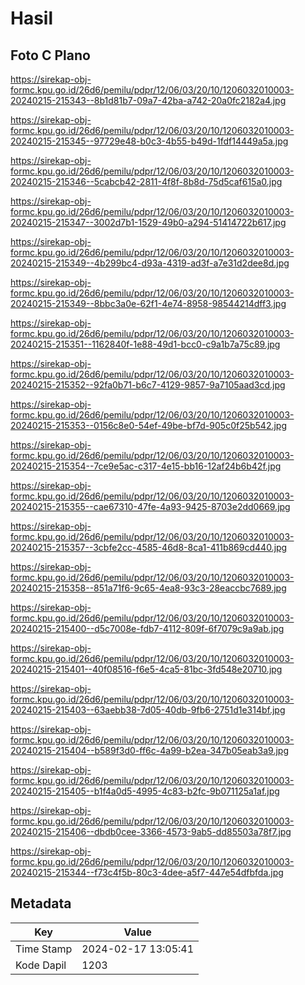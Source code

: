 # Hasil

## Foto C Plano

https://sirekap-obj-formc.kpu.go.id/26d6/pemilu/pdpr/12/06/03/20/10/1206032010003-20240215-215343--8b1d81b7-09a7-42ba-a742-20a0fc2182a4.jpg

https://sirekap-obj-formc.kpu.go.id/26d6/pemilu/pdpr/12/06/03/20/10/1206032010003-20240215-215345--97729e48-b0c3-4b55-b49d-1fdf14449a5a.jpg

https://sirekap-obj-formc.kpu.go.id/26d6/pemilu/pdpr/12/06/03/20/10/1206032010003-20240215-215346--5cabcb42-2811-4f8f-8b8d-75d5caf615a0.jpg

https://sirekap-obj-formc.kpu.go.id/26d6/pemilu/pdpr/12/06/03/20/10/1206032010003-20240215-215347--3002d7b1-1529-49b0-a294-51414722b617.jpg

https://sirekap-obj-formc.kpu.go.id/26d6/pemilu/pdpr/12/06/03/20/10/1206032010003-20240215-215349--4b299bc4-d93a-4319-ad3f-a7e31d2dee8d.jpg

https://sirekap-obj-formc.kpu.go.id/26d6/pemilu/pdpr/12/06/03/20/10/1206032010003-20240215-215349--8bbc3a0e-62f1-4e74-8958-98544214dff3.jpg

https://sirekap-obj-formc.kpu.go.id/26d6/pemilu/pdpr/12/06/03/20/10/1206032010003-20240215-215351--1162840f-1e88-49d1-bcc0-c9a1b7a75c89.jpg

https://sirekap-obj-formc.kpu.go.id/26d6/pemilu/pdpr/12/06/03/20/10/1206032010003-20240215-215352--92fa0b71-b6c7-4129-9857-9a7105aad3cd.jpg

https://sirekap-obj-formc.kpu.go.id/26d6/pemilu/pdpr/12/06/03/20/10/1206032010003-20240215-215353--0156c8e0-54ef-49be-bf7d-905c0f25b542.jpg

https://sirekap-obj-formc.kpu.go.id/26d6/pemilu/pdpr/12/06/03/20/10/1206032010003-20240215-215354--7ce9e5ac-c317-4e15-bb16-12af24b6b42f.jpg

https://sirekap-obj-formc.kpu.go.id/26d6/pemilu/pdpr/12/06/03/20/10/1206032010003-20240215-215355--cae67310-47fe-4a93-9425-8703e2dd0669.jpg

https://sirekap-obj-formc.kpu.go.id/26d6/pemilu/pdpr/12/06/03/20/10/1206032010003-20240215-215357--3cbfe2cc-4585-46d8-8ca1-411b869cd440.jpg

https://sirekap-obj-formc.kpu.go.id/26d6/pemilu/pdpr/12/06/03/20/10/1206032010003-20240215-215358--851a71f6-9c65-4ea8-93c3-28eaccbc7689.jpg

https://sirekap-obj-formc.kpu.go.id/26d6/pemilu/pdpr/12/06/03/20/10/1206032010003-20240215-215400--d5c7008e-fdb7-4112-809f-6f7079c9a9ab.jpg

https://sirekap-obj-formc.kpu.go.id/26d6/pemilu/pdpr/12/06/03/20/10/1206032010003-20240215-215401--40f08516-f6e5-4ca5-81bc-3fd548e20710.jpg

https://sirekap-obj-formc.kpu.go.id/26d6/pemilu/pdpr/12/06/03/20/10/1206032010003-20240215-215403--63aebb38-7d05-40db-9fb6-2751d1e314bf.jpg

https://sirekap-obj-formc.kpu.go.id/26d6/pemilu/pdpr/12/06/03/20/10/1206032010003-20240215-215404--b589f3d0-ff6c-4a99-b2ea-347b05eab3a9.jpg

https://sirekap-obj-formc.kpu.go.id/26d6/pemilu/pdpr/12/06/03/20/10/1206032010003-20240215-215405--b1f4a0d5-4995-4c83-b2fc-9b071125a1af.jpg

https://sirekap-obj-formc.kpu.go.id/26d6/pemilu/pdpr/12/06/03/20/10/1206032010003-20240215-215406--dbdb0cee-3366-4573-9ab5-dd85503a78f7.jpg

https://sirekap-obj-formc.kpu.go.id/26d6/pemilu/pdpr/12/06/03/20/10/1206032010003-20240215-215344--f73c4f5b-80c3-4dee-a5f7-447e54dfbfda.jpg


## Metadata

| Key        | Value               |
| ---------- | ------------------- |
| Time Stamp | 2024-02-17 13:05:41 |
| Kode Dapil | 1203                |



